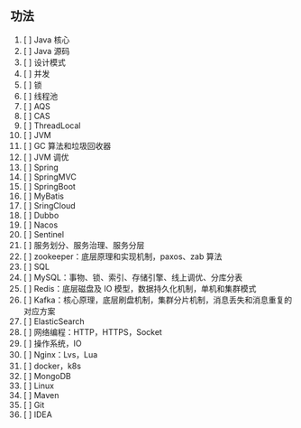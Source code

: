 ## 功法

1. [ ] Java 核心
2. [ ] Java 源码
3. [ ] 设计模式
4. [ ] 并发
5. [ ] 锁
6. [ ] 线程池
7. [ ] AQS
8. [ ] CAS
9. [ ] ThreadLocal
10. [ ] JVM
11. [ ] GC 算法和垃圾回收器
12. [ ] JVM 调优
13. [ ] Spring
14. [ ] SpringMVC
15. [ ] SpringBoot
16. [ ] MyBatis
17. [ ] SringCloud
18. [ ] Dubbo
19. [ ] Nacos
20. [ ] Sentinel
21. [ ] 服务划分、服务治理、服务分层
22. [ ] zookeeper：底层原理和实现机制，paxos、zab 算法
23. [ ] SQL
24. [ ] MySQL：事物、锁、索引、存储引擎、线上调优、分库分表
25. [ ] Redis：底层磁盘及 IO 模型，数据持久化机制，单机和集群模式
26. [ ] Kafka：核心原理，底层刷盘机制，集群分片机制，消息丢失和消息重复的对应方案
27. [ ] ElasticSearch
28. [ ] 网络编程：HTTP，HTTPS，Socket
29. [ ] 操作系统，IO
30. [ ] Nginx：Lvs，Lua
31. [ ] docker，k8s
32. [ ] MongoDB
33. [ ] Linux
34. [ ] Maven
35. [ ] Git
36. [ ] IDEA
